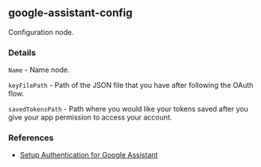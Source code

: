 ## google-assistant-config


Configuration node.


### Details

`Name` - Name node.

`keyFilePath` - Path of the JSON file that you have after following the OAuth flow.

`savedTokensPath` - Path where you would like your tokens saved after you give your app permission to access your account.


### References

 - [Setup Authentication for Google Assistant](https://github.com/Melvin-Abraham/Google-Assistant-Unofficial-Desktop-Client/wiki/Setup-Authentication-for-Google-Assistant-Unofficial-Desktop-Client)
